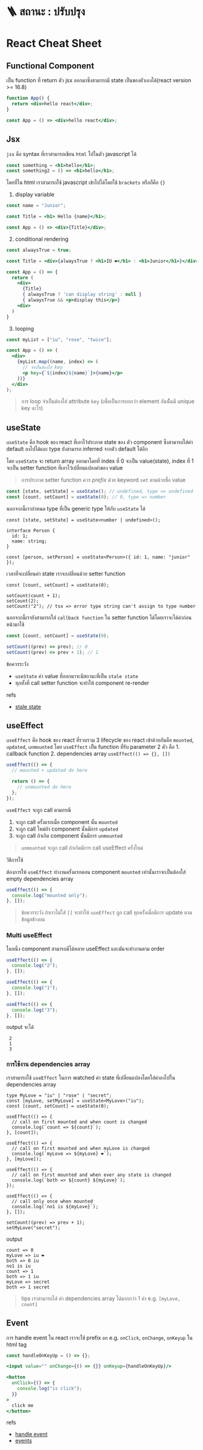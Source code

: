 # 🪜 สถานะ : ปรับปรุง

# React Cheat Sheet

## Functional Component

เป็น function ที่ return ตัว jsx ออกมา​ซึ่งสามารถมี state เป็นของตัวเองได้(react version >= 16.8)

```jsx
function App() {
  return <div>hello react</div>;
}

const App = () => <div>hello react</div>;
```

## Jsx

`jsx` คือ syntax ที่เราสามารถเขียน `html` ไปในตัว javascript ได้

```jsx
const something = <h1>hello</h1>;
const something2 = () => <h1>hello</h1>;
```

โดยที่ใน html เราสามารถใช้ javascript เข้าไปได้โดยใช้ `brackets` หรือก็คือ `{}`

1. display variable

```jsx
const name = "Junior";

const Title = <h1> Hello {name}</h1>;

const App = () => <div>{Title}</div>;
```

2. conditional rendering

```jsx
const alwaysTrue = true;

const Title = <div>{alwaysTrue ? <h1>IU ❤️</h1> : <h1>Junior</h1>}</div>;

const App = () => {
  return (
    <div>
      {Title}
      { alwaysTrue ? 'can display string' : null }
      { alwaysTrue && <p>display this</p>}
    <div>
  )
}
```

3. looping

```jsx
const myList = ["iu", "rose", "twice"];

const App = () => (
  <div>
    {myList.map((name, index) => (
      // จำเป็นต้องใส่ key
      <p key={`${index}${name}`}>{name}</p>
    ))}
  </div>
);
```

> การ loop จำเป็นต้องใส่ attribute `key` (เพื่อเป็นการบอกว่า element อันนัั้นมี unique key อะไร)

## useState

`useState` คือ hook ของ react ที่เอาไว้ประกาศ state ของ ตัว component ซึ่งสามารถใส่ค่า default ลงไปได้และ type ยังสามารถ inferred จากตัว default ได้อีก

โดย `useState` จะ return array ออกมาโดยที่ index ที่ 0 จะเป็น value(state), index ที่ 1 จะเป็น setter function ที่เอาไว้เปลี่ยนแปลงค่าของ value

> การประกาศ setter function ควร _prefix_ ด้วย keyword `set` ตามด้วยชื่อ value

```jsx
const [state, setState] = useState(); // undefined, type => undefined
const [count, setCount] = useState(0); // 0, type => number
```

นอกจากนี้เรากำหนด type ที่เป็น generic type ให้กับ `useState` ได้

```tsx
const [state, setState] = useState<number | undefined>();

interface Person {
  id: 1;
  name: string;
}

const [person, setPerson] = useState<Person>({ id: 1, name: "junior" });
```

เวลาที่จะเปลี่ยนค่า state เราจะเปลี่ยนด้วย setter function

```tsx
const [count, setCount] = useState(0);

setCount(count + 1);
setCount(2);
setCount("2"); // tsx => error type string can't assign to type number
```

นอกจากนี้เรายังสามารถใส่ `callback function` ใน setter function ได้โดยเราจะได้ค่าก่อนหน้ามาใช้

```jsx
const [count, setCount] = useState(0);

setCount((prev) => prev); // 0
setCount((prev) => prev + 1); // 1
```

ข้อควรระวัง

- `useState` ค่า value ที่ออกมาจะมีสถานะที่เป็น `stale state`
- ทุกทั้งที่ call setter function จะทำให้ component re-render

refs

- [stale state](https://css-tricks.com/dealing-with-stale-props-and-states-in-reacts-functional-components/)

## useEffect

`useEffect` คือ hook ของ react ที่รวบรวม 3 lifecycle ของ react เข้าด้วยกันคือ `mounted`, `updated`, `unmounted` โดย `useEffect` เป็น function ที่รับ parameter 2 ตัว คือ 1. callback function 2. dependencies array `useEffect(() => {}, [])`

```jsx
useEffect(() => {
  // mounted + updated do here

  return () => {
    // unmounted do here
  };
});
```

`useEffect` จะถูก call ตามกรณี

1. จะถูก call ครั้งแรกเมื่อ component นั้น `mounted`
2. จะถูก call ใหม่ถ้า component นั้นมีการ `updated`
3. จะถูก call ถ้าเกิด component นั้นมีการ `unmounted`

> `unmounted` จะถูก call ถ้าเกิดมีการ call useEffect ครั้งใหม่

วิธีการใช้

ต้องการให้ `useEffect` ทำงานครั้งแรกตอน component `mounted` เท่านั้นเราจะเป็นต้องใส่ empty dependencies array

```jsx
useEffect(() => {
  console.log("mounted only");
}, []);
```

> ข้อควรระวัง ถ้าเราไม่ใส่ `[]` จะทำให้ `useEffect` ถูก call ทุกครั้งเมื่อมีการ update ตามข้อมูลข้างบน

### Multi useEffect

ในหนึ่ง component สามารถมีได้หลาย useEffect และมันจะทำงานตาม order

```jsx
useEffect(() => {
  console.log("2");
}, []);

useEffect(() => {
  console.log("1");
}, []);

useEffect(() => {
  console.log("3");
}, []);
```

output จะได้

```log
 2
 1
 3
```

### การใช้งาน dependencies array

เราสามารถใช้ `useEffect` ในการ watched ค่า state ที่เปลี่ยนแปลงโดยใส่ค่าลงไปใน dependencies array

```tsx
type MyLove = "iu" | "rose" | "secret";
const [myLove, setMyLove] = useState<MyLove>("iu");
const [count, setCount] = useState(0);

useEffect(() => {
  // call on first mounted and when count is changed
  console.log(`count => ${count}`);
}, [count]);

useEffect(() => {
  // call on first mounted and when myLove is changed
  console.log(`myLove => ${myLove} ❤️`);
}, [myLove]);

useEffect(() => {
  // call on first mounted and when ever any state is changed
  console.log(`both => ${count} ${myLove}`);
});

useEffect(() => {
  // call only once when mounted
  console.log(`no1 is ${myLove}`);
}, []);

setCount((prev) => prev + 1);
setMyLove("secret");
```

output

```log
count => 0
myLove => iu ❤️
both => 0 iu
no1 is iu
count => 1
both => 1 iu
myLove => secret
both => 1 secret
```

> tips เราสามารถใส่ ค่า dependencies array ได้มากกว่า 1 ค่า e.g. `[myLove, count]`

## Event

การ handle event ใน react เราจะใช้ prefix `on` e.g. `onClick`, `onChange`, `onKeyup` ใน html tag

```jsx
const handleOnKeyUp = () => {};

<input value="" onChange={() => {}} onKeyup={handleOnKeyUp}/>

<button
  onClick={() => {
    console.log("is click");
  }}
>
  click me
</button>
```

refs

- [handle event](https://reactjs.org/docs/handling-events.html)
- [events](https://reactjs.org/docs/events.html)
